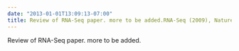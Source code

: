 ```yaml
---
date: "2013-01-01T13:09:13-07:00"
title: Review of RNA-Seq paper. more to be added.RNA-Seq (2009), Nature Genetics, nn pp
---
```


Review of RNA-Seq paper. more to be added.